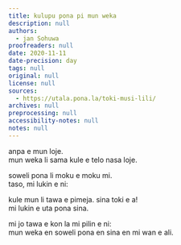 ```yaml
---
title: kulupu pona pi mun weka
description: null
authors:
  - jan Sohuwa
proofreaders: null
date: 2020-11-11
date-precision: day
tags: null
original: null
license: null
sources:
  - https://utala.pona.la/toki-musi-lili/
archives: null
preprocessing: null
accessibility-notes: null
notes: null
---
```


anpa e mun loje.  
mun weka li sama kule e telo nasa loje.

soweli pona li moku e moku mi.  
taso, mi lukin e ni:

kule mun li tawa e pimeja. sina toki e a!  
mi lukin e uta pona sina.

mi jo tawa e kon la mi pilin e ni:  
mun weka en soweli pona en sina en mi wan e ali.